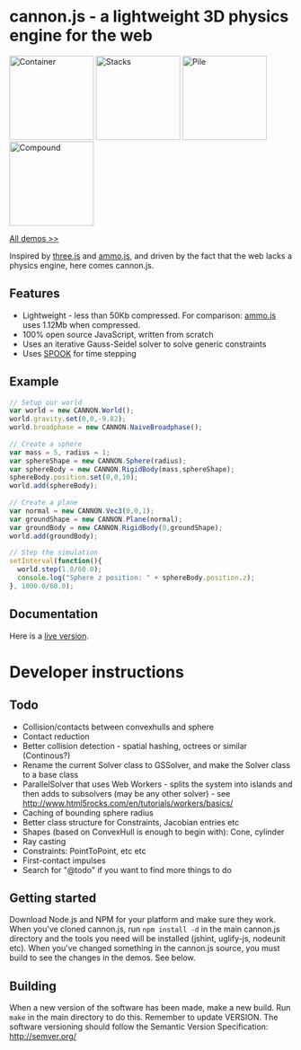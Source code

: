 # cannon.js - a lightweight 3D physics engine for the web

<a href="http://schteppe.github.com/cannon.js/demos/container.html"><img src="http://schteppe.github.com/cannon.js/images/container2.png" height="150" alt="Container"></a>
<a href="http://schteppe.github.com/cannon.js/demos/stacks.html"><img src="http://schteppe.github.com/cannon.js/images/stack.png" height="150" alt="Stacks"></a>
<a href="http://schteppe.github.com/cannon.js/demos/pile2.html"><img src="http://schteppe.github.com/cannon.js/images/pile.png" height="150" alt="Pile"></a>
<a href="http://schteppe.github.com/cannon.js/demos/compound.html"><img src="http://schteppe.github.com/cannon.js/images/compound.png" height="150" alt="Compound"></a>

<a href="http://schteppe.github.com/cannon.js"> All demos >></a>

Inspired by [three.js](https://github.com/mrdoob/three.js) and [ammo.js](https://github.com/kripken/ammo.js), and driven by the fact that the web lacks a physics engine, here comes cannon.js.

## Features

* Lightweight - less than 50Kb compressed. For comparison: [ammo.js](https://github.com/kripken/ammo.js/) uses 1.12Mb when compressed.
* 100% open source JavaScript, written from scratch
* Uses an iterative Gauss-Seidel solver to solve generic constraints
* Uses [SPOOK](https://www8.cs.umu.se/kurser/5DV058/VT09/lectures/spooknotes.pdf) for time stepping

## Example

```javascript
// Setup our world
var world = new CANNON.World();
world.gravity.set(0,0,-9.82);
world.broadphase = new CANNON.NaiveBroadphase();
    
// Create a sphere
var mass = 5, radius = 1;
var sphereShape = new CANNON.Sphere(radius);
var sphereBody = new CANNON.RigidBody(mass,sphereShape);
sphereBody.position.set(0,0,10);
world.add(sphereBody);
    
// Create a plane
var normal = new CANNON.Vec3(0,0,1);
var groundShape = new CANNON.Plane(normal);
var groundBody = new CANNON.RigidBody(0,groundShape);
world.add(groundBody);
    
// Step the simulation
setInterval(function(){
  world.step(1.0/60.0);
  console.log("Sphere z position: " + sphereBody.position.z);
}, 1000.0/60.0);
```

## Documentation

Here is a [live version](http://schteppe.github.com/cannon.js/doc/).

# Developer instructions

## Todo

* Collision/contacts between convexhulls and sphere
* Contact reduction
* Better collision detection - spatial hashing, octrees or similar (Continous?)
* Rename the current Solver class to GSSolver, and make the Solver class to a base class
* ParallelSolver that uses Web Workers - splits the system into islands and then adds to subsolvers (may be any other solver) - see http://www.html5rocks.com/en/tutorials/workers/basics/
* Caching of bounding sphere radius
* Better class structure for Constraints, Jacobian entries etc
* Shapes (based on ConvexHull is enough to begin with): Cone, cylinder
* Ray casting
* Constraints: PointToPoint, etc etc
* First-contact impulses
* Search for "@todo" if you want to find more things to do

## Getting started

Download Node.js and NPM for your platform and make sure they work. When you've cloned cannon.js, run <code>npm install -d</code> in the main cannon.js directory and the tools you need will be installed (jshint, uglify-js, nodeunit etc).
When you've changed something in the cannon.js source, you must build to see the changes in the demos. See below.

## Building

When a new version of the software has been made, make a new build. Run <code>make</code> in the main directory to do this. Remember to update VERSION. The software versioning should follow the Semantic Version Specification: http://semver.org/